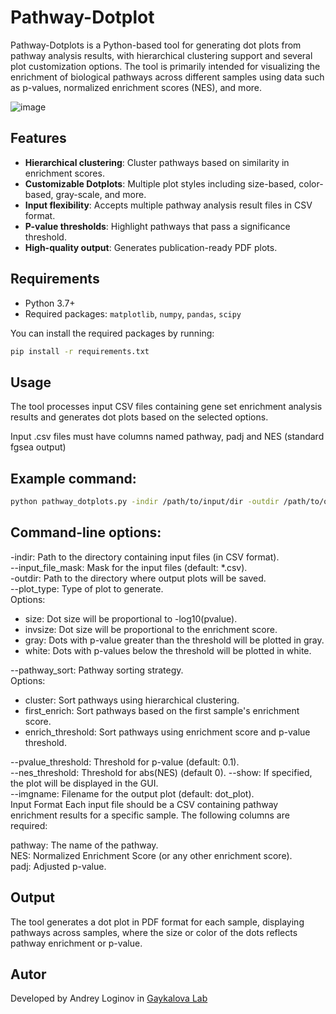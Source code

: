 # Pathway-Dotplot

Pathway-Dotplots is a Python-based tool for generating dot plots from pathway analysis results, with hierarchical clustering support and several plot customization options. The tool is primarily intended for visualizing the enrichment of biological pathways across different samples using data such as p-values, normalized enrichment scores (NES), and more.

![image](https://github.com/user-attachments/assets/1c9bd176-f7af-488f-8141-4b507d303a5b)


## Features

- **Hierarchical clustering**: Cluster pathways based on similarity in enrichment scores.
- **Customizable Dotplots**: Multiple plot styles including size-based, color-based, gray-scale, and more.
- **Input flexibility**: Accepts multiple pathway analysis result files in CSV format.
- **P-value thresholds**: Highlight pathways that pass a significance threshold.
- **High-quality output**: Generates publication-ready PDF plots.

## Requirements

- Python 3.7+
- Required packages: `matplotlib`, `numpy`, `pandas`, `scipy`

You can install the required packages by running:
```bash
pip install -r requirements.txt
```

## Usage
  The tool processes input CSV files containing gene set enrichment analysis results and generates dot plots based on the selected options.
  
  Input .csv files must have columns named pathway, padj and NES (standard fgsea output)

## Example command:
```bash
python pathway_dotplots.py -indir /path/to/input/dir -outdir /path/to/output/dir --plot_type size --pvalue_threshold 0.05 --show  
```
## Command-line options:
-indir: Path to the directory containing input files (in CSV format). <br>
--input_file_mask: Mask for the input files (default: *.csv). <br>
-outdir: Path to the directory where output plots will be saved. <br>
--plot_type: Type of plot to generate. <br>
Options: <br> 
  * size: Dot size will be proportional to -log10(pvalue).  
  * invsize: Dot size will be proportional to the enrichment score.  
  * gray: Dots with p-value greater than the threshold will be plotted in gray.  
  * white: Dots with p-values below the threshold will be plotted in white.

--pathway_sort: Pathway sorting strategy. <br>
Options: <br>
* cluster: Sort pathways using hierarchical clustering.  
* first_enrich: Sort pathways based on the first sample's enrichment score.  
* enrich_threshold: Sort pathways using enrichment score and p-value threshold.

--pvalue_threshold: Threshold for p-value (default: 0.1). <br>
--nes_threshold: Threshold for abs(NES) (default 0).
--show: If specified, the plot will be displayed in the GUI. <br>
--imgname: Filename for the output plot (default: dot_plot). <br>
Input Format
Each input file should be a CSV containing pathway enrichment results for a specific sample. The following columns are required: <br>

pathway: The name of the pathway. <br>
NES: Normalized Enrichment Score (or any other enrichment score).<br>
padj: Adjusted p-value.<br>

## Output
The tool generates a dot plot in PDF format for each sample, displaying pathways across samples, where the size or color of the dots reflects pathway enrichment or p-value.<br>

## Autor

Developed by Andrey Loginov in  <a href="https://www.igs.umaryland.edu/labs/gaykalova/">Gaykalova Lab </a>

